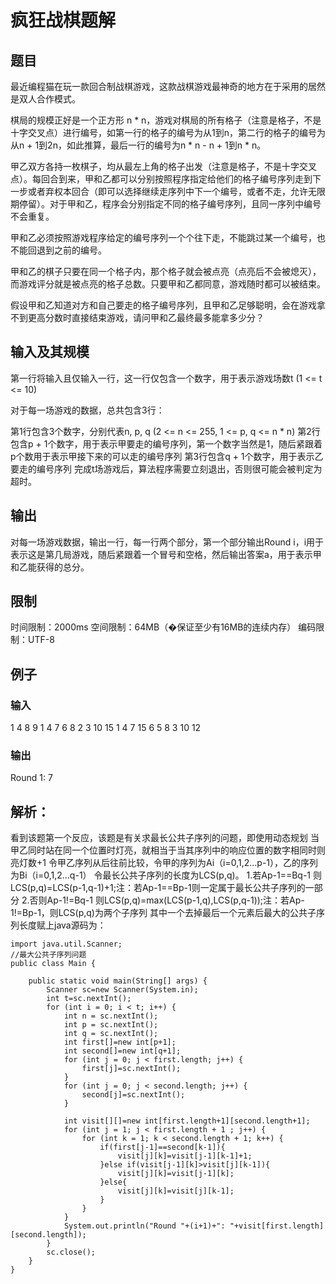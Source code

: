 # 疯狂战棋题解
## 题目
最近编程猫在玩一款回合制战棋游戏，这款战棋游戏最神奇的地方在于采用的居然是双人合作模式。

棋局的规模正好是一个正方形 n * n，游戏对棋局的所有格子（注意是格子，不是十字交叉点）进行编号，如第一行的格子的编号为从1到n，第二行的格子的编号为从n + 1到2n，如此推算，最后一行的编号为n * n - n + 1到n * n。

甲乙双方各持一枚棋子，均从最左上角的格子出发（注意是格子，不是十字交叉点）。每回合到来，甲和乙都可以分别按照程序指定给他们的格子编号序列走到下一步或者弃权本回合（即可以选择继续走序列中下一个编号，或者不走，允许无限期停留）。对于甲和乙，程序会分别指定不同的格子编号序列，且同一序列中编号不会重复。

甲和乙必须按照游戏程序给定的编号序列一个个往下走，不能跳过某一个编号，也不能回退到之前的编号。

甲和乙的棋子只要在同一个格子内，那个格子就会被点亮（点亮后不会被熄灭），而游戏评分就是被点亮的格子总数。只要甲和乙都同意，游戏随时都可以被结束。

假设甲和乙知道对方和自己要走的格子编号序列，且甲和乙足够聪明，会在游戏拿不到更高分数时直接结束游戏，请问甲和乙最终最多能拿多少分？

## 输入及其规模
第一行将输入且仅输入一行，这一行仅包含一个数字，用于表示游戏场数t (1 <= t <= 10)

对于每一场游戏的数据，总共包含3行：

第1行包含3个数字，分别代表n, p, q (2 <= n <= 255, 1 <= p, q <= n * n)
第2行包含p + 1个数字，用于表示甲要走的编号序列，第一个数字当然是1，随后紧跟着p个数用于表示甲接下来的可以走的编号序列
第3行包含q + 1个数字，用于表示乙要走的编号序列
完成t场游戏后，算法程序需要立刻退出，否则很可能会被判定为超时。

## 输出
对每一场游戏数据，输出一行，每一行两个部分，第一个部分输出Round i，i用于表示这是第几局游戏，随后紧跟着一个冒号和空格，然后输出答案a，用于表示甲和乙能获得的总分。

## 限制
时间限制：2000ms 空间限制：64MB（�保证至少有16MB的连续内存） 编码限制：UTF-8

## 例子
### 输入
1
4 8 9
1 4 7 6 8 2 3 10 15
1 4 7 15 6 5 8 3 10 12
### 输出
Round 1: 7

## 解析：

看到该题第一个反应，该题是有关求最长公共子序列的问题，即使用动态规划
当甲乙同时站在同一个位置时灯亮，就相当于当其序列中的响应位置的数字相同时则亮灯数+1
令甲乙序列从后往前比较，令甲的序列为Ai（i=0,1,2...p-1），乙的序列为Bi（i=0,1,2...q-1）
令最长公共子序列的长度为LCS(p,q)。
1.若Ap-1==Bq-1 则LCS(p,q)=LCS(p-1,q-1)+1;注：若Ap-1==Bp-1则一定属于最长公共子序列的一部分
2.否则Ap-1!=Bq-1 则LCS(p,q)=max(LCS(p-1,q),LCS(p,q-1));注：若Ap-1!=Bp-1，则LCS(p,q)为两个子序列
其中一个去掉最后一个元素后最大的公共子序列长度赋上java源码为：

	
	import java.util.Scanner;
	//最大公共子序列问题
	public class Main {

		public static void main(String[] args) {
			Scanner sc=new Scanner(System.in);
			int t=sc.nextInt();
			for (int i = 0; i < t; i++) {
				int n = sc.nextInt();
				int p = sc.nextInt();
				int q = sc.nextInt();
				int first[]=new int[p+1];
				int second[]=new int[q+1];
				for (int j = 0; j < first.length; j++) {
					first[j]=sc.nextInt();
				}
				for (int j = 0; j < second.length; j++) {
					second[j]=sc.nextInt();
				}

				int visit[][]=new int[first.length+1][second.length+1];
				for (int j = 1; j < first.length + 1 ; j++) {
					for (int k = 1; k < second.length + 1; k++) {
						if(first[j-1]==second[k-1]){
							visit[j][k]=visit[j-1][k-1]+1;
						}else if(visit[j-1][k]>visit[j][k-1]){
							visit[j][k]=visit[j-1][k];
						}else{
							visit[j][k]=visit[j][k-1];
						}
					}
				}
				System.out.println("Round "+(i+1)+": "+visit[first.length][second.length]);
			}
			sc.close();
		}
	}

